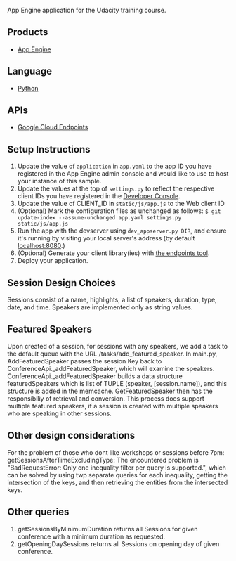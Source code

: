 App Engine application for the Udacity training course.

## Products
- [App Engine][1]

## Language
- [Python][2]

## APIs
- [Google Cloud Endpoints][3]

## Setup Instructions
1. Update the value of `application` in `app.yaml` to the app ID you
   have registered in the App Engine admin console and would like to use to host
   your instance of this sample.
1. Update the values at the top of `settings.py` to
   reflect the respective client IDs you have registered in the
   [Developer Console][4].
1. Update the value of CLIENT_ID in `static/js/app.js` to the Web client ID
1. (Optional) Mark the configuration files as unchanged as follows:
   `$ git update-index --assume-unchanged app.yaml settings.py static/js/app.js`
1. Run the app with the devserver using `dev_appserver.py DIR`, and ensure it's running by visiting your local server's address (by default [localhost:8080][5].)
1. (Optional) Generate your client library(ies) with [the endpoints tool][6].
1. Deploy your application.

## Session Design Choices
    
Sessions consist of a name, highlights, a list of speakers, duration, type, date, and time.
Speakers are implemented only as string values.

## Featured Speakers
Upon created of a session, for sessions with any speakers, we add a task to the default queue with the URL /tasks/add_featured_speaker.
In main.py, AddFeaturedSpeaker passes the session Key back to ConferenceApi._addFeaturedSpeaker, which will examine the speakers.
ConferenceApi._addFeaturedSpeaker builds a data structure featuredSpeakers which is list of TUPLE (speaker, [session.name]),
and this structure is added in the memcache. GetFeaturedSpeaker then has the responsibiliy of retrieval and conversion.
This process does support multiple featured speakers, if a session is created with multiple speakers who are speaking in other sessions.

## Other design considerations
For the problem of those who dont like workshops or sessions before 7pm:
getSessionsAfterTimeExcludingType:
The encountered problem is "BadRequestError: Only one inequality filter per query is supported.",
which can be solved by using twp separate queries for each inequality, getting the intersection
of the keys, and then retrieving the entities from the intersected keys.

## Other queries
1. getSessionsByMinimumDuration returns all Sessions for given conference with a minimum duration as requested.
1. getOpeningDaySessions returns all Sessions on opening day of given conference.

[1]: https://developers.google.com/appengine
[2]: http://python.org
[3]: https://developers.google.com/appengine/docs/python/endpoints/
[4]: https://console.developers.google.com/
[5]: https://localhost:8080/
[6]: https://developers.google.com/appengine/docs/python/endpoints/endpoints_tool
